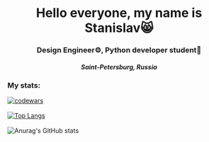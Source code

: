 <h1 align="center">Hello everyone, my name is Stanislav&#x1f638 
<h3 align="center">Design Engineer⚙, Python developer student🐍</h3>
<h5 align="center">Saint-Petersburg, Russia</h5>


<h3 align="left">My stats:</h3>

[![codewars](https://www.codewars.com/users/Amisa/badges/small)](https://www.codewars.com/users/Amisa) <br><br>
[![Top Langs](https://github-readme-stats.vercel.app/api/top-langs/?username=stashunter92)](https://github.com/stashunter92/github-readme-stats) <br><br>
![Anurag's GitHub stats](https://github-readme-stats.vercel.app/api?username=stashunter92&show_icons=true&theme=material-palenight)
